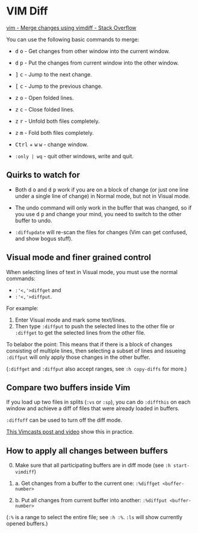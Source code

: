 # VIM Diff

[vim - Merge changes using vimdiff - Stack Overflow](https://stackoverflow.com/questions/27832630/merge-changes-using-vimdiff)

You can use the following basic commands to merge:

* <kbd>d</kbd> <kbd>o</kbd> - Get changes from other window into the current window.
    
* <kbd>d</kbd> <kbd>p</kbd> - Put the changes from current window into the other window.
    
* <kbd>]</kbd> <kbd>c</kbd> - Jump to the next change.
    
* <kbd>[</kbd> <kbd>c</kbd> - Jump to the previous change.
    
* <kbd>z</kbd> <kbd>o</kbd> - Open folded lines.
    
* <kbd>z</kbd> <kbd>c</kbd> - Close folded lines.
    
* <kbd>z</kbd> <kbd>r</kbd> - Unfold both files completely.
    
* <kbd>z</kbd> <kbd>m</kbd> - Fold both files completely.
    
* <kbd>Ctrl</kbd> + <kbd>w</kbd> <kbd>w</kbd> - change window.
    
* `:only | wq` - quit other windows, write and quit.
    

## Quirks to watch for

* Both <kbd>d</kbd> <kbd>o</kbd> and <kbd>d</kbd> <kbd>p</kbd> work if you are on a block of change (or just one line under a single line of change) in Normal mode, but not in Visual mode.
    
* The undo command will only work in the buffer that was changed, so if you use <kbd>d</kbd> <kbd>p</kbd> and change your mind, you need to switch to the other buffer to undo.
    
* `:diffupdate` will re-scan the files for changes (Vim can get confused, and show bogus stuff).
    

## Visual mode and finer grained control

When selecting lines of text in Visual mode, you must use the normal commands:

* `:'<,'>diffget` and
* `:'<,'>diffput`.

For example:

1. Enter Visual mode and mark some text/lines.
2. Then type `:diffput` to push the selected lines to the other file or `:diffget` to get the selected lines from the other file.

To belabor the point: This means that if there is a block of changes consisting of multiple lines, then selecting a subset of lines and issueing `:diffput` will only apply those changes in the other buffer.

(`:diffget` and `:diffput` also accept ranges, see `:h copy-diffs` for more.)

## Compare two buffers inside Vim

If you load up two files in splits (`:vs` or `:sp`), you can do `:diffthis` on each window and achieve a diff of files that were already loaded in buffers.

`:diffoff` can be used to turn off the diff mode.

[This Vimcasts post and video](http://vimcasts.org/episodes/fugitive-vim-resolving-merge-conflicts-with-vimdiff/) show this in practice.

## How to apply all changes between buffers

0. Make sure that all participating buffers are in diff mode (see `:h start-vimdiff`)
    
1. a. Get changes from a buffer to the current one: `:%diffget <buffer-number>`
    
2. b. Put all changes from current buffer into another: `:%diffput <buffer-number>`
    

(`:%` is a range to select the entire file; see `:h :%`. `:ls` will show currently opened buffers.)

